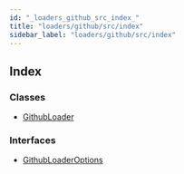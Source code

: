 ```yaml
---
id: "_loaders_github_src_index_"
title: "loaders/github/src/index"
sidebar_label: "loaders/github/src/index"
---
```


## Index

### Classes

* [GithubLoader](../classes/_loaders_github_src_index_.githubloader.md)

### Interfaces

* [GithubLoaderOptions](../interfaces/_loaders_github_src_index_.githubloaderoptions.md)
